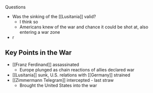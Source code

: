 Questions
- Was the sinking of the [[Lusitania]] valid?
	- I think so
	- Americans knew of the war and chance it could be shot at, also entering a war zone
- r



## Key Points in the War
- [[Franz Ferdinand]] assassinated
	- Europe plunged as chain reactions of allies declared war
- [[Lusitania]] sunk, U.S. relations with [[Germany]] strained
- [[Zimmermann Telegram]] intercepted - last straw
	- Brought the United States into the war